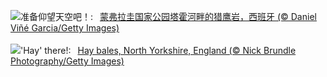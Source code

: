 ![](https://www.bing.com/th?id=OHR.ExtremaduraJamon_ZH-CN1559355133_UHD.jpg&w=1000)准备仰望天空吧！:&nbsp;&ensp;[蒙弗拉圭国家公园塔霍河畔的猎鹰岩，西班牙 (© Daniel Viñé Garcia/Getty Images)](https://www.bing.com/th?id=OHR.ExtremaduraJamon_ZH-CN1559355133_UHD.jpg)
<br><br/>
![](https://www.bing.com/th?id=OHR.YorkshireHay_EN-US8523120193_UHD.jpg&w=1000)'Hay' there!:&nbsp;&ensp;[Hay bales, North Yorkshire, England (© Nick Brundle Photography/Getty Images)](https://www.bing.com/th?id=OHR.YorkshireHay_EN-US8523120193_UHD.jpg)
<br><br/>
